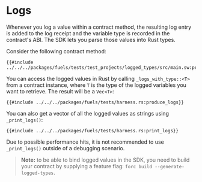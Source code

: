 # Logs

Whenever you log a value within a contract method, the resulting log entry is added to the log receipt and the variable type is recorded in the contract's ABI. The SDK lets you parse those values into Rust types.

Consider the following contract method:

```rust,ignore
{{#include ../../../packages/fuels/tests/test_projects/logged_types/src/main.sw:produce_logs}}
```

You can access the logged values in Rust by calling `_logs_with_type::<T>` from a contract instance, where `T` is the type of the logged variables you want to retrieve. The result will be a `Vec<T>`:

```rust,ignore
{{#include ../../../packages/fuels/tests/harness.rs:produce_logs}}
```

You can also get a vector of all the logged values as strings using `_print_logs()`:

```rust, ignore
{{#include ../../../packages/fuels/tests/harness.rs:print_logs}}
```

Due to possible performance hits, it is not recommended to use `_print_logs()` outside of a debugging scenario.

> **Note:** to be able to bind logged values in the SDK, you need to build your contract by supplying a feature flag: `forc build --generate-logged-types`.
